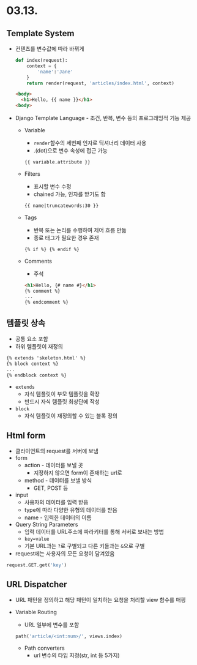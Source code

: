 # 03.13.

## Template System

- 컨텐츠를 변수값에 따라 바뀌게
    
    ```python
    def index(request):
        context = {
            'name':'Jane'
        }
        return render(request, 'articles/index.html', context)
    ```
    
    ```html
    <body>
      <h1>Hello, {{ name }}</h1>
    <body>
    ```
    
- Django Template Language - 조건, 반복, 변수 등의 프로그래밍적 기능 제공
    - Variable
        - `render`함수의 세번째 인자로 딕셔너리 데이터 사용
        - .(dot)으로 변수 속성에 접근 가능
        
        ```html
        {{ variable.attribute }}
        ```
        
    - Filters
        - 표시할 변수 수정
        - chained 가능, 인자를 받기도 함
        
        ```html
        {{ name|truncatewords:30 }}
        ```
        
    - Tags
        - 반복 또는 논리를 수행하여 제어 흐름 만듦
        - 종료 태그가 필요한 경우 존재
        
        ```html
        {% if %} {% endif %}
        ```
        
    - Comments
        - 주석
        
        ```html
        <h1>Hello, {# name #}</h1>
        {% comment %}
        ...
        {% endcomment %}
        ```
        

## 템플릿 상속

- 공통 요소 포함
- 하위 템플릿이 재정의

```html
{% extends 'skeleton.html' %}
{% block context %}
...
{% endblock context %}
```

- `extends`
    - 자식 템플릿이 부모 템플릿을 확장
    - 반드시 자식 템플릿 최상단에 작성
- `block`
    - 자식 템플릿이 재정의할 수 있는 블록 정의
    

## Html form

- 클라이언트의 request를 서버에 보냄
- form
    - action - 데이터를 보낼 곳
        - 지정하지 않으면 form이 존재하는 url로
    - method - 데이터를 보낼 방식
        - GET, POST 등
- input
    - 사용자의 데이터를 입력 받음
    - type에 따라 다양한 유형의 데이터를 받음
    - name - 입력한 데이터의 이름
- Query String Parameters
    - 입력 데이터를 URL주소에 파라키터를 통해 서버로 보내는 방법
    - `key=value`
    - 기본 URL과는 `?`로 구별되고 다른 키들과는 `&`으로 구별
- request에는 사용자의 모든 요청이 담겨있음

```python
request.GET.get('key')
```

## URL Dispatcher

- URL 패턴을 정의하고 해당 패턴이 일치하는 요청을 처리할 view 함수를 매핑
- Variable Routing
    - URL 일부에 변수를 포함
    
    ```python
    path('article/<int:num>/', views.index)
    ```
    
    - Path converters
        - url 변수의 타입 지정(str, int 등 5가지)